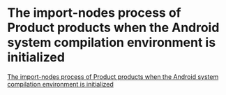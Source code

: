 # The import-nodes process of Product products when the Android system compilation environment is initialized
[The import-nodes process of Product products when the Android system compilation environment is initialized](https://aiwithcloud.com/2022/09/16/the_import_nodes_process_of_product_products_when_the_android_system_compilation_environment_is_initialized/)